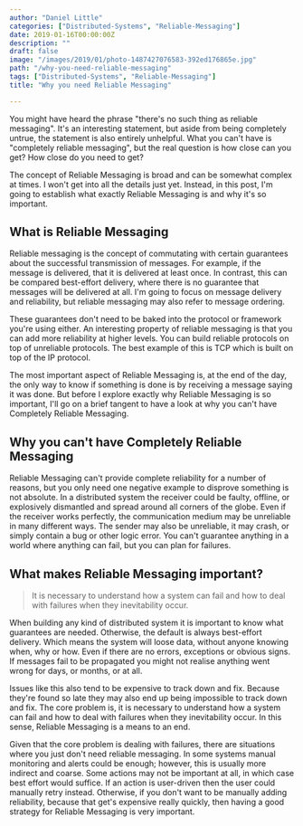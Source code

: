 ```yaml
---
author: "Daniel Little"
categories: ["Distributed-Systems", "Reliable-Messaging"]
date: 2019-01-16T00:00:00Z
description: ""
draft: false
image: "/images/2019/01/photo-1487427076583-392ed176865e.jpg"
path: "/why-you-need-reliable-messaging"
tags: ["Distributed-Systems", "Reliable-Messaging"]
title: "Why you need Reliable Messaging"

---
```


You might have heard the phrase "there's no such thing as reliable messaging". It's an interesting statement, but aside from being completely untrue, the statement is also entirely unhelpful. What you can't have is "completely reliable messaging", but the real question is how close can you get? How close do you need to get?

The concept of Reliable Messaging is broad and can be somewhat complex at times. I won't get into all the details just yet. Instead, in this post, I'm going to establish what exactly Reliable Messaging is and why it's so important.

## What is Reliable Messaging

Reliable messaging is the concept of commutating with certain guarantees about the successful transmission of messages. For example, if the message is delivered, that it is delivered at least once. In contrast, this can be compared best-effort delivery, where there is no guarantee that messages will be delivered at all. I'm going to focus on message delivery and reliability, but reliable messaging may also refer to message ordering. 

These guarantees don't need to be baked into the protocol or framework you're using either. An interesting property of reliable messaging is that you can add more reliability at higher levels. You can build reliable protocols on top of unreliable protocols. The best example of this is TCP which is built on top of the IP protocol.

The most important aspect of Reliable Messaging is, at the end of the day, the only way to know if something is done is by receiving a message saying it was done. But before I explore exactly why Reliable Messaging is so important, I'll go on a brief tangent to have a look at why you can't have Completely Reliable Messaging.

## Why you can't have Completely Reliable Messaging 

Reliable Messaging can't provide complete reliability for a number of reasons, but you only need one negative example to disprove something is not absolute. In a distributed system the receiver could be faulty, offline, or explosively dismantled and spread around all corners of the globe. Even if the receiver works perfectly, the communication medium may be unreliable in many different ways. The sender may also be unreliable, it may crash, or simply contain a bug or other logic error. You can't guarantee anything in a world where anything can fail, but you can plan for failures.

## What makes Reliable Messaging important?

> It is necessary to understand how a system can fail and how to deal with failures when they inevitability occur. 

When building any kind of distributed system it is important to know what guarantees are needed. Otherwise, the default is always best-effort delivery. Which means the system will loose data, without anyone knowing when, why or how. Even if there are no errors, exceptions or obvious signs. If messages fail to be propagated you might not realise anything went wrong for days, or months, or at all. 

Issues like this also tend to be expensive to track down and fix. Because they're found so late they may also end up being impossible to track down and fix. The core problem is, it is necessary to understand how a system can fail and how to deal with failures when they inevitability occur. In this sense, Reliable Messaging is a means to an end. 

Given that the core problem is dealing with failures, there are situations where you just don't need reliable messaging. In some systems manual monitoring and alerts could be enough; however, this is usually more indirect and coarse. Some actions may not be important at all, in which case best effort would suffice. If an action is user-driven then the user could manually retry instead. Otherwise, if you don't want to be manually adding reliability, because that get's expensive really quickly, then having a good strategy for Reliable Messaging is very important.